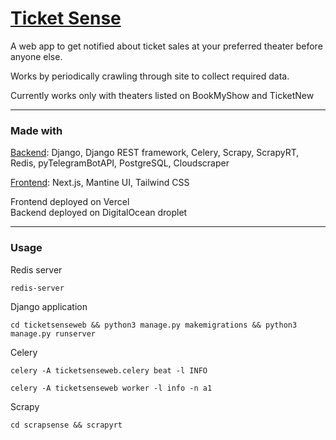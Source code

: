 # [Ticket Sense](https://ticketsense.annleefores.com/)

A web app to get notified about ticket sales at your preferred theater before anyone else.

Works by periodically crawling through site to collect required data.

Currently works only with theaters listed on BookMyShow and TicketNew

---

### Made with

[Backend](https://github.com/annleefores/Ticket-Sense-Web): Django, Django REST framework, Celery, Scrapy, ScrapyRT, Redis, pyTelegramBotAPI, PostgreSQL, Cloudscraper

[Frontend](https://github.com/annleefores/Ticket-Sense-Web-Frontend): Next.js, Mantine UI, Tailwind CSS

Frontend deployed on Vercel \
Backend deployed on DigitalOcean droplet


---

### Usage

Redis server

```
redis-server
```

Django application

```
cd ticketsenseweb && python3 manage.py makemigrations && python3 manage.py runserver
```

Celery

```
celery -A ticketsenseweb.celery beat -l INFO
```

```
celery -A ticketsenseweb worker -l info -n a1
```

Scrapy

```
cd scrapsense && scrapyrt
```
